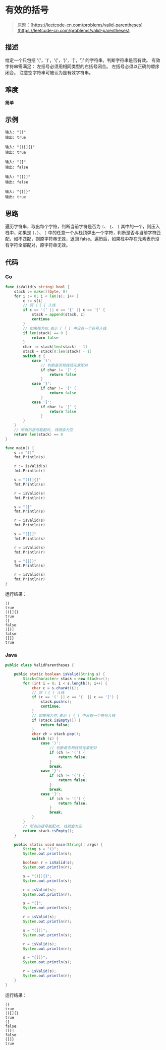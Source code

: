 # 有效的括号

> 原题：[https://leetcode-cn.com/problems/valid-parentheses](https://leetcode-cn.com/problems/valid-parentheses)

## 描述

给定一个只包括 '('，')'，'{'，'}'，'['，']' 的字符串，判断字符串是否有效。
有效字符串需满足：
      左括号必须用相同类型的右括号闭合。
      左括号必须以正确的顺序闭合。
注意空字符串可被认为是有效字符串。

## 难度

**简单**

## 示例

```
输入: "()"
输出: true
```

```
输入: "()[]{}"
输出: true
```

```
输入: "(]"
输出: false
```

```
输入: "([)]"
输出: false
```

```
输入: "{[]}"
输出: true
```

## 思路

遍历字符串，取出每个字符，判断当前字符是否为 `(`、 `{`、 `[` 其中的一个，则压入栈中，如果是 `)`、`}`、 `]` 中的任意一个从栈顶弹出一个字符，判断是否与当前字符匹配，如不匹配，则原字符串无效，返回 false。遍历后，如果栈中存在元素表示没有字符全部配对，原字符串无效。

## 代码

### Go

```go
func isValid(s string) bool {
    stack := make([]byte, 0)
    for i := 0; i < len(s); i++ {
        c := s[i]
        // 将（ { [ 入栈
        if c == '(' || c == '{' || c == '[' {
            stack = append(stack, c)
            continue
        }
        // 如果栈为空,表示 ( { [ 中没有一个符号入栈
        if len(stack) == 0 {
            return false
        }
        char := stack[len(stack) - 1]
        stack = stack[0:len(stack) - 1]
        switch c {
            case ')':
                // 判断是否和栈顶元素配对
                if char != '(' {
                    return false
                }
            case '}':
                if char != '{' {
                    return false
                }
            case ']':
                if char != '[' {
                    return false
                }
        }
    }
    // 所有的括号能配对, 栈就会为空
    return len(stack) == 0
}
```

```go
func main() {
    s := "()"
    fmt.Println(s)

    r := isValid(s)
    fmt.Println(r)

    s = "()[]{}"
    fmt.Println(s)

    r = isValid(s)
    fmt.Println(r)

    s = "(]"
    fmt.Println(s)

    r = isValid(s)
    fmt.Println(r)

    s = "([)]"
    fmt.Println(s)

    r = isValid(s)
    fmt.Println(r)

    s = "{[]}"
    fmt.Println(s)

    r = isValid(s)
    fmt.Println(r)
}
```

运行结果：

```
()
true
()[]{}
true
(]
false
([)]
false
{[]}
true
```

### Java

```java
public class ValidParentheses {

    public static boolean isValid(String s) {
        Stack<Character> stack = new Stack<>();
        for (int i = 0; i < s.length(); i++) {
            char c = s.charAt(i);
            // 将（ { [ 入栈
            if (c == '(' || c == '{' || c == '[') {
                stack.push(c);
                continue;
            }
            // 如果栈为空,表示 ( { [ 中没有一个符号入栈
            if (stack.isEmpty()) {
                return false;
            }
            char ch = stack.pop();
            switch (c) {
                case ')':
                    // 判断是否和栈顶元素配对
                    if (ch != '(') {
                        return false;
                    }
                    break;
                case '}':
                    if (ch != '{') {
                        return false;
                    }
                    break;
                case ']':
                    if (ch != '[') {
                        return false;
                    }
                    break;
            }
        }
        // 所有的括号能配对, 栈就会为空
        return stack.isEmpty();
    }

    public static void main(String[] args) {
        String s = "()";
        System.out.println(s);

        boolean r = isValid(s);
        System.out.println(r);

        s = "()[]{}";
        System.out.println(s);

        r = isValid(s);
        System.out.println(r);

        s = "(]";
        System.out.println(s);

        r = isValid(s);
        System.out.println(r);

        s = "([)]";
        System.out.println(s);

        r = isValid(s);
        System.out.println(r);

        s = "{[]}";
        System.out.println(s);

        r = isValid(s);
        System.out.println(r);
    }
}
```

运行结果：

```
()
true
()[]{}
true
(]
false
([)]
false
{[]}
true
```

